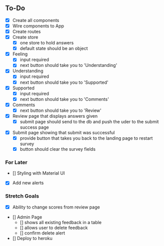## To-Do

- [x] Create all components
- [x] Wire components to App
- [x] Create routes
- [x] Create store
  - [x] one store to hold answers
  - [x] default state should be an object
- [x] Feeling
  - [x] input required
  - [x] next button should take you to 'Understanding'
- [x] Understanding
  - [x] input required
  - [x] next button should take you to 'Supported'
- [x] Supported
  - [x] input required
  - [x] next button should take you to 'Comments'
- [x] Comments
  - [x] next button should take you to 'Review'
- [x] Review page that displays answers given
  - [x] submit page should send to the db and push the uder to the submit success page
- [x] Submit page showing that submit was successful
  - [x] provide button that takes you back to the landing page to restart survey
  - [x] button should clear the survey fields

### For Later

- [] Styling with Material UI
- [x] Add new alerts

### Stretch Goals

- [x] Ability to change scores from review page
- [] Admin Page
  - [] shows all existing feedback in a table
  - [] allows user to delete feedback
  - [] confirm delete alert
- [] Deploy to heroku
